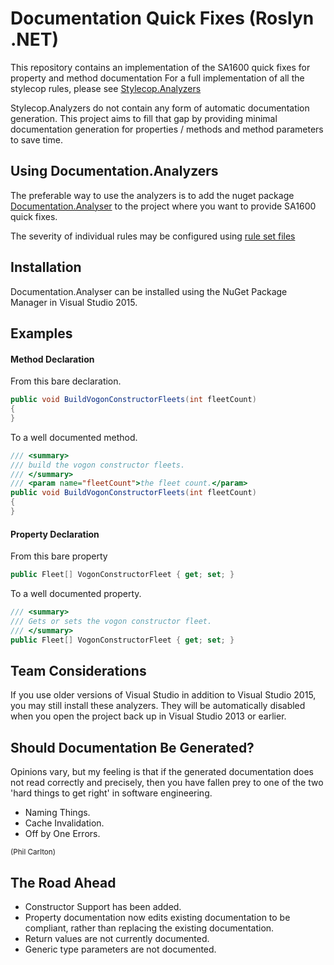 # Documentation Quick Fixes (Roslyn .NET)

This repository contains an implementation of the SA1600 quick fixes for property and method documentation
For a full implementation of all the stylecop rules, please see [Stylecop.Analyzers](https://github.com/DotNetAnalyzers/StyleCopAnalyzers)

Stylecop.Analyzers do not contain any form of automatic documentation generation.
This project aims to fill that gap by providing minimal documentation generation for properties / methods and method parameters to save time.

## Using Documentation.Analyzers

The preferable way to use the analyzers is to add the nuget package [Documentation.Analyser](http://www.nuget.org/packages/Documentation.Analyser/)
to the project where you want to provide SA1600 quick fixes.

The severity of individual rules may be configured using [rule set files](https://msdn.microsoft.com/en-us/library/dd264996.aspx)

## Installation

Documentation.Analyser can be installed using the NuGet Package Manager in Visual Studio 2015.

## Examples

#### Method Declaration

From this bare declaration.
```csharp
public void BuildVogonConstructorFleets(int fleetCount)
{
}
```

To a well documented method.
```csharp
/// <summary>
/// build the vogon constructor fleets.
/// </summary>
/// <param name="fleetCount">the fleet count.</param>
public void BuildVogonConstructorFleets(int fleetCount)
{
}
```

#### Property Declaration

From this bare property
```csharp
public Fleet[] VogonConstructorFleet { get; set; }
```

To a well documented property.
```csharp
/// <summary>
/// Gets or sets the vogon constructor fleet.
/// </summary>
public Fleet[] VogonConstructorFleet { get; set; }
```

## Team Considerations

If you use older versions of Visual Studio in addition to Visual Studio 2015, you may still install these analyzers. They will be automatically disabled when you open the project back up in Visual Studio 2013 or earlier.

## Should Documentation Be Generated?

Opinions vary, but my feeling is that if the generated documentation does not read correctly and precisely, then you have fallen prey to one of the two 'hard things to get right' in software engineering.
* Naming Things.
* Cache Invalidation.
* Off by One Errors.

<small>(Phil Carlton)</small>

## The Road Ahead

* Constructor Support has been added.
* Property documentation now edits existing documentation to be compliant, rather than replacing the existing documentation.
* Return values are not currently documented.
* Generic type parameters are not documented.
